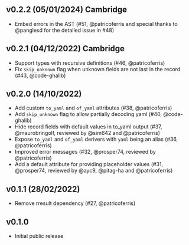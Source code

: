 ## v0.2.2 (05/01/2024) Cambridge

 - Embed errors in the AST (#51, @patricoferris and special thanks to @panglesd
   for the detailed issue in #48)

## v0.2.1 (04/12/2022) Cambridge

 - Support types with recursive definitions (#46, @patricoferris)
 - Fix `skip_unknown` flag when unknown fields are not last in the record (#43, @code-ghalib)

## v0.2.0 (14/10/2022)

- Add custom `to_yaml` and `of_yaml` attributes (#38, @patricoferris)
- Add `skip_unknown` flag to allow partially decoding yaml (#40, @code-ghalib)
- Hide record fields with default values in to_yaml output (#37, @maurobringolf, reviewed by @sim642 and @patricoferris)
- Expose `to_yaml` and `of_yaml` derivers with `yaml` being an alias (#36, @patricoferris)
- Improved error messages (#32, @prosper74, reviewed by @patricoferris)
- Add a default attribute for providing placeholder values (#31, @prosper74, reviewed by @ayc9, @pitag-ha and @patricoferris)

## v0.1.1 (28/02/2022)

- Remove rresult dependency (#27, @patricoferris)

## v0.1.0

- Initial public release

